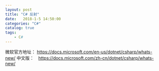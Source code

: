 ```yaml
---
layout: post
title: "C# 反射"
date:   2018-1-5 14:50:00 
categories: "C#"
catalog: true
tags: 
    - C#
---
```




微软官方地址： https://docs.microsoft.com/en-us/dotnet/csharp/whats-new/
中文版：　https://docs.microsoft.com/zh-cn/dotnet/csharp/whats-new/

 
 